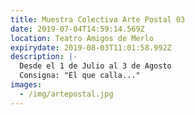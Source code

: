 ```yaml
---
title: Muestra Colectiva Arte Postal 03
date: 2019-07-04T14:59:14.569Z
location: Teatro Amigos de Merlo
expirydate: 2019-08-03T11:01:58.992Z
description: |-
  Desde el 1 de Julio al 3 de Agosto
  Consigna: "El que calla..."
images:
  - /img/artepostal.jpg
---
```


